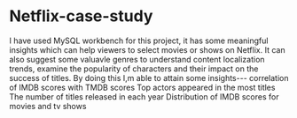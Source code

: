 # Netflix-case-study
I have used MySQL workbench for this project, it has some meaningful insights which can help viewers to select movies or shows on Netflix. It can also suggest some valuavle genres to understand content localization trends, examine the popularity of characters and their impact on the success of titles.
By doing this I,m able to attain some insights---
correlation of IMDB scores with TMDB scores
Top actors appeared in the most titles
The number of titles released in each year
Distribution of IMDB scores for movies and tv shows
